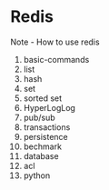 # Redis
Note - How to use redis

1) basic-commands
2) list
3) hash
4) set
5) sorted set
6) HyperLogLog
7) pub/sub
8) transactions
9) persistence
10) bechmark
11) database
12) acl
13) python 
